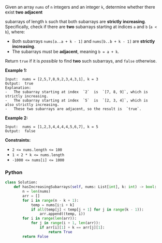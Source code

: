 Given an array  `nums`  of  `n`  integers and an integer  `k`, determine whether there exist  **two**  **adjacent**

subarrays of length  `k`  such that both subarrays are  **strictly**  **increasing**. Specifically, check if there are  **two**  subarrays starting at indices  `a`  and  `b`  (`a < b`), where:

-   Both subarrays  `nums[a..a + k - 1]`  and  `nums[b..b + k - 1]`  are  **strictly increasing**.
-   The subarrays must be  **adjacent**, meaning  `b = a + k`.

Return  `true`  if it is  _possible_  to find  **two** such subarrays, and  `false`  otherwise.

**Example 1:**
```
Input:  nums = [2,5,7,8,9,2,3,4,3,1], k = 3
Output:  true
Explanation:
-   The subarray starting at index  `2`  is  `[7, 8, 9]`, which is strictly increasing.
-   The subarray starting at index  `5`  is  `[2, 3, 4]`, which is also strictly increasing.
-   These two subarrays are adjacent, so the result is  `true`.
```

**Example 2:**
```
Input:  nums = [1,2,3,4,4,4,4,5,6,7], k = 5
Output:  false
```

**Constraints:**

-   `2 <= nums.length <= 100`
-   `1 < 2 * k <= nums.length`
-   `-1000 <= nums[i] <= 1000`


### Python

```python
class Solution:
    def hasIncreasingSubarrays(self, nums: List[int], k: int) -> bool:
        n = len(nums)
        arr = []
        for i in range(n - k + 1):
            temp = nums[i:i + k]
            if all(temp[j] < temp[j + 1] for j in range(k - 1)):
                arr.append((temp, i))
        for i in range(len(arr)):
            for j in range(i + 1, len(arr)):
                if arr[i][1] + k == arr[j][1]:
                    return True
        return False
```
